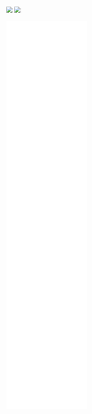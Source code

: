 ##  [![](https://cfrating.ihcr.top/?user=swift-zym)](https://codeforces.com/profile/swift-zym) [![](https://cfrating.ihcr.top/?user=CloudKit)](https://codeforces.com/profile/swift-zym)

![](https://github.com/swift-zym/swift-zym/blob/master/github-metrics.svg)
